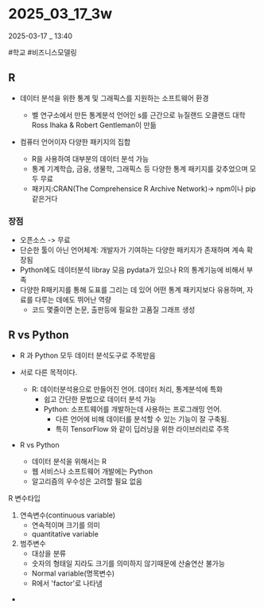 
# 2025_03_17_3w

2025-03-17 _ 13:40

#학교 #비즈니스모델링 

## R

- 데이터 분석을 위한 통계 및 그래픽스를 지원하는 소프트웨어 환경
	- 벨 연구소에서 만든 통계분석 언어인 s를 근간으로 뉴질랜드 오클랜드 대학 Ross Ihaka & Robert Gentleman이 만듦
	
- 컴퓨터 언어이자 다양한 패키지의 집합
	- R을 사용하여 대부분의 데이터 분석 가능
	- 통계 기계학습, 금융, 생물학, 그래픽스 등 다양한 통계 패키지를 갖추었으며 모두 무료
	- 패키지:CRAN(The Comprehensice R Archive Network)-> npm이나 pip 같은거다


### 장점

- 오픈소스 -> 무료
- 단순한 툴이 아닌 언어체계: 개발자가 기여하는 다양한 패키지가 존재하며 계속 확장됨
- Python에도 데이터분석 libray 모음 pydata가 있으나 R의 통계기능에 비해서 부족
- 다양한 R패키지를 통해 도표를 그리는 데 있어 어떤 통계 패키지보다 유용하며, 자료를 다루는 데에도 뛰어난 역량
	- 코드 몇줄이면 논문, 출판등에 필요한 고품질 그래프 생성


## R vs Python

- R 과 Python 모두 데이터 분석도구로 주목받음
- 서로 다른 목적이다.
	- R: 데이터분석용으로 만들어진 언어. 데이터 처리, 통계분석에 특화
		- 쉽고 간단한 문법으로 데이터 분석 가능
		- Python: 소프트웨어를 개발하는데 사용하는 프로그래밍 언어.
			- 다른 언어에 비해 데이터를 분석할 수 있는 기능이 잘 구축됨.
			- 특히 TensorFlow 와 같이 딥러닝을 위한 라이브러리로 주목

- R vs Python
	- 데이터 분석을 위해서는 R
	- 웹 서비스나 소프트웨어 개발에는 Python
	- 알고리즘의 우수성은 고려할 필요 없음


R 변수타입

1. 연속변수(continuous variable)
	- 연속적이며 크기를 의미
	- quantitative variable
2. 범주변수
	- 대상을 분류
	- 숫자의 형태일 지라도 크기를 의미하지 않기때문에 산술연산 불가능
	- Normal variable(명목변수)
	- R에서 'factor'로 나타냄
- 
